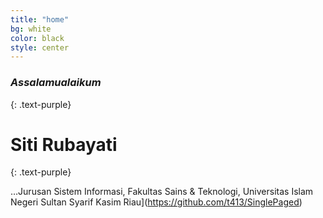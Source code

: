 ```yaml
---
title: "home"
bg: white
color: black
style: center
---
```


### *Assalamualaikum*
{: .text-purple}

# Siti Rubayati
{: .text-purple}


…Jurusan Sistem Informasi,
Fakultas Sains & Teknologi,
Universitas Islam Negeri Sultan Syarif Kasim Riau](https://github.com/t413/SinglePaged)

